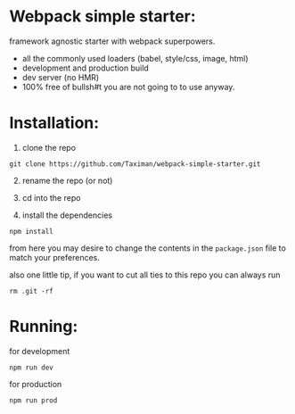 # Webpack simple starter:

framework agnostic starter with webpack superpowers. 

* all the commonly used loaders (babel, style/css, image, html)
* development and production build
* dev server (no HMR)
* 100% free of bullsh#t you are not going to to use anyway.

# Installation:

1. clone the repo 

``` git clone https://github.com/Taximan/webpack-simple-starter.git ```

2. rename the repo (or not)

3. cd into the repo

4. install the dependencies 

```npm install```

from here you may desire to change the contents in the ```package.json``` file to match your preferences.

also one little tip, if you want to cut all ties to this repo you can always run 

```rm .git -rf```


# Running:

for development

```npm run dev```

for production

```npm run prod```
